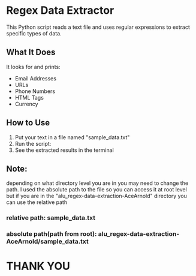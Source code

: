 # Regex Data Extractor

This Python script reads a text file and uses regular expressions to extract specific types of data.

## What It Does
It looks for and prints:

* Email Addresses
* URLs
* Phone Numbers
* HTML Tags
* Currency

## How to Use
1. Put your text in a file named "sample_data.txt"
2. Run the script:
3. See the extracted results in the terminal

## Note:
depending on what directory level you are in you may need to change the path. I used the absolute path to the file so you can access it at root level but if you are in the "alu_regex-data-extraction-AceArnold" directory you can use the relative path 
### relative path: sample_data.txt
### absolute path(path from root): alu_regex-data-extraction-AceArnold/sample_data.txt

# ********THANK YOU******** 
